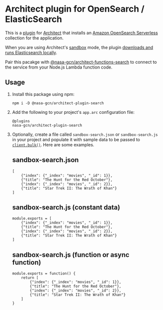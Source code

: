 # Architect plugin for OpenSearch / ElasticSearch

This is a [plugin](https://arc.codes/docs/en/guides/plugins/overview) for [Architect](https://arc.codes/) that installs an [Amazon OpenSearch Serverless](https://docs.aws.amazon.com/opensearch-service/latest/developerguide/serverless.html) collection for the application.

When you are using Architect's [sandbox](https://arc.codes/docs/en/reference/cli/sandbox) mode, the plugin [downloads and runs Elasticsearch locally](https://www.elastic.co/guide/en/elasticsearch/reference/current/install-elasticsearch.html#elasticsearch-install-packages).

Pair this pacakge with [@nasa-gcn/architect-functions-search](https://github.com/nasa-gcn/architect-functions-search) to connect to the service from your Node.js Lambda function code.

## Usage

1.  Install this package using npm:

        npm i -D @nasa-gcn/architect-plugin-search

2.  Add the following to your project's `app.arc` configuration file:

        @plugins
        nasa-gcn/architect-plugin-search

3.  Optionally, create a file called `sandbox-search.json` or `sandbox-search.js` in your project and populate it with sample data to be passed to [`client.bulk()`](https://www.elastic.co/guide/en/elasticsearch/client/javascript-api/current/bulk_examples.html). Here are some examples.

    ## sandbox-search.json

        [
            {"index": {"_index": "movies", "_id": 1}},
            {"title": "The Hunt for the Red October"},
            {"index": {"_index": "movies", "_id": 2}},
            {"title": "Star Trek II: The Wrath of Khan"}
        ]

    ## sandbox-search.js (constant data)

        module.exports = [
            {"index": {"_index": "movies", "_id": 1}},
            {"title": "The Hunt for the Red October"},
            {"index": {"_index": "movies", "_id": 2}},
            {"title": "Star Trek II: The Wrath of Khan"}
        ]

    ## sandbox-search.js (function or async function)

        module.exports = function() {
            return [
                {"index": {"_index": "movies", "_id": 1}},
                {"title": "The Hunt for the Red October"},
                {"index": {"_index": "movies", "_id": 2}},
                {"title": "Star Trek II: The Wrath of Khan"}
            ]
        }
